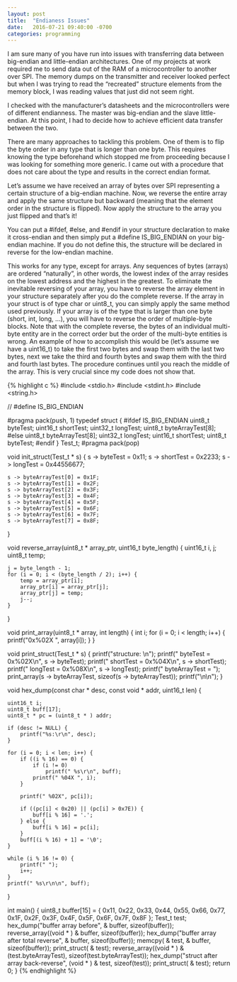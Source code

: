```yaml
---
layout: post
title:  "Endianess Issues"
date:   2016-07-21 09:40:00 -0700
categories: programming
---
```


I am sure many of you have run into issues with transferring data between big-endian and little-endian architectures. One of my projects at work required me to send data out of the RAM of a microcontroller to another over SPI. The memory dumps on the transmitter and receiver looked perfect but when I was trying to read the “recreated” structure elements from the memory block, I was reading values that just did not seem right.

I checked with the manufacturer’s datasheets and the microcontrollers were of different endianness. The master was big-endian and the slave little-endian. At this point, I had to decide how to achieve efficient data transfer between the two.

There are many approaches to tackling this problem. One of them is to flip the byte order in any type that is longer than one byte. This requires knowing the type beforehand which stopped me from proceeding because I was looking for something more generic. I came out with a procedure that does not care about the type and results in the correct endian format.

Let’s assume we have received an array of bytes over SPI representing a certain structure of a big-endian machine. Now, we reverse the entire array and apply the same structure but backward (meaning that the element order in the structure is flipped). Now apply the structure to the array you just flipped and that’s it!

You can put a #ifdef, #else, and #endif in your structure declaration to make it cross-endian and then simply put a #define IS_BIG_ENDIAN on your big-endian machine. If you do not define this, the structure will be declared in reverse for the low-endian machine.

This works for any type, except for arrays. Any sequences of bytes (arrays) are ordered “naturally”, in other words, the lowest index of the array resides on the lowest address and the highest in the greatest. To eliminate the inevitable reversing of your array, you have to reverse the array element in your structure separately after you do the complete reverse. If the array in your struct is of type char or uint8_t, you can simply apply the same method used previously. If your array is of the type that is larger than one byte (short, int, long, …), you will have to reverse the order of multiple-byte blocks. Note that with the complete reverse, the bytes of an individual multi-byte entity are in the correct order but the order of the multi-byte entities is wrong. An example of how to accomplish this would be (let’s assume we have a uint16_t) to take the first two bytes and swap them with the last two bytes, next we take the third and fourth bytes and swap them with the third and fourth last bytes. The procedure continues until you reach the middle of the array. This is very crucial since my code does not show that.

{% highlight c %}
#include <stdio.h>
#include <stdint.h>
#include <string.h>

// #define IS_BIG_ENDIAN

#pragma pack(push, 1)
typedef struct {
    #ifdef IS_BIG_ENDIAN
    uint8_t byteTest;
    uint16_t shortTest;
    uint32_t longTest;
    uint8_t byteArrayTest[8];
    #else
    uint8_t byteArrayTest[8];
    uint32_t longTest;
    uint16_t shortTest;
    uint8_t byteTest;
    #endif
}
Test_t;
#pragma pack(pop)

void init_struct(Test_t * s) {
    s -> byteTest = 0x11;
    s -> shortTest = 0x2233;
    s -> longTest = 0x44556677;

    s -> byteArrayTest[0] = 0x1F;
    s -> byteArrayTest[1] = 0x2F;
    s -> byteArrayTest[2] = 0x3F;
    s -> byteArrayTest[3] = 0x4F;
    s -> byteArrayTest[4] = 0x5F;
    s -> byteArrayTest[5] = 0x6F;
    s -> byteArrayTest[6] = 0x7F;
    s -> byteArrayTest[7] = 0x8F;
}

void reverse_array(uint8_t * array_ptr, uint16_t byte_length) {
    uint16_t i, j;
    uint8_t temp;

    j = byte_length - 1;
    for (i = 0; i < (byte_length / 2); i++) {
        temp = array_ptr[i];
        array_ptr[i] = array_ptr[j];
        array_ptr[j] = temp;
        j--;
    }
}

void print_array(uint8_t * array, int length) {
    int i;
    for (i = 0; i < length; i++) {
        printf("0x%02X ", array[i]);
    }
}

void print_struct(Test_t * s) {
    printf("structure: \n");
    printf(" byteTest = 0x%02X\n", s -> byteTest);
    printf(" shortTest = 0x%04X\n", s -> shortTest);
    printf(" longTest = 0x%08X\n", s -> longTest);
    printf(" byteArrayTest = ");
    print_array(s -> byteArrayTest, sizeof(s -> byteArrayTest));
    printf("\n\n");
}

void hex_dump(const char * desc,
    const void * addr, uint16_t len) {

    uint16_t i;
    uint8_t buff[17];
    uint8_t * pc = (uint8_t * ) addr;

    if (desc != NULL) {
        printf("%s:\r\n", desc);
    }

    for (i = 0; i < len; i++) {
        if ((i % 16) == 0) {
            if (i != 0)
                printf(" %s\r\n", buff);
            printf(" %04X ", i);
        }

        printf(" %02X", pc[i]);

        if ((pc[i] < 0x20) || (pc[i] > 0x7E)) {
            buff[i % 16] = '.';
        } else {
            buff[i % 16] = pc[i];
        }
        buff[(i % 16) + 1] = '\0';
    }

    while (i % 16 != 0) {
        printf(" ");
        i++;
    }
    printf(" %s\r\n\n", buff);
}

int main() {
    uint8_t buffer[15] = {
        0x11,
        0x22,
        0x33,
        0x44,
        0x55,
        0x66,
        0x77,
        0x1F,
        0x2F,
        0x3F,
        0x4F,
        0x5F,
        0x6F,
        0x7F,
        0x8F
    };
    Test_t test;
    hex_dump("buffer array before", & buffer, sizeof(buffer));
    reverse_array((void * ) & buffer, sizeof(buffer));
    hex_dump("buffer array after total reverse", & buffer, sizeof(buffer));
    memcpy( & test, & buffer, sizeof(buffer));
    print_struct( & test);
    reverse_array((void * ) & (test.byteArrayTest), sizeof(test.byteArrayTest));
    hex_dump("struct after array back-reverse", (void * ) & test, sizeof(test));
    print_struct( & test);
    return 0;
}
{% endhighlight %}
